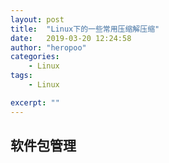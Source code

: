 ```yaml
---
layout: post
title:  "Linux下的一些常用压缩解压缩"
date:   2019-03-20 12:24:58
author: "heropoo"
categories: 
    - Linux
tags: 
    - Linux

excerpt: ""
---
```



## 软件包管理